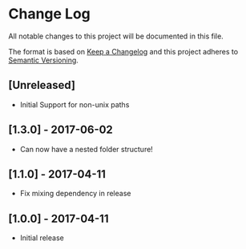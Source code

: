 # Change Log
All notable changes to this project will be documented in this file.

The format is based on [Keep a Changelog](http://keepachangelog.com/)
and this project adheres to [Semantic Versioning](http://semver.org/).

## [Unreleased]
- Initial Support for non-unix paths

## [1.3.0] - 2017-06-02
- Can now have a nested folder structure!

## [1.1.0] - 2017-04-11
- Fix mixing dependency in release

## [1.0.0] - 2017-04-11
- Initial release

